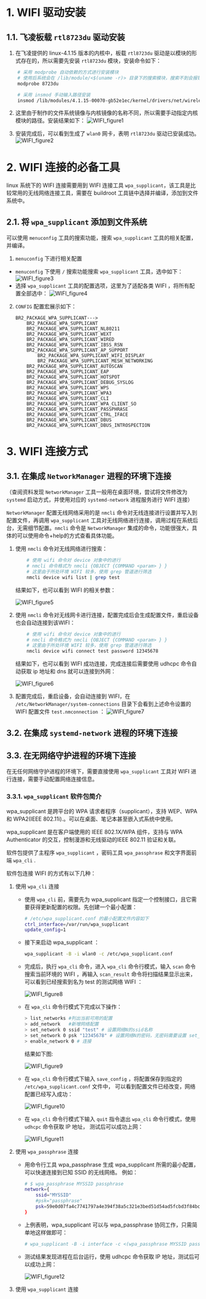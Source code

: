 # 1. WIFI 驱动安装
## 1.1. 飞凌板载 `rtl8723du` 驱动安装
1. 在飞凌提供的 linux-4.1.15 版本的内核中，板载 `rtl8723du` 驱动是以模块的形式存在的，所以需要先安装 `rtl8723du` 模块，安装命令如下：
```bash
    # 采用 modprobe 自动依赖的方式进行安装模块
    # 使用后系统会在 /lib/module/<$(uname -r)> 目录下的搜索模块，搜索不到会报错
    modprobe 8723du

    # 采用 insmod 手动输入路径安装
    insmod /lib/modules/4.1.15-00070-gb52e1ec/kernel/drivers/net/wireless/realtek/rtl8723DU/8723du.ko
```

2. 这里由于制作的文件系统镜像与内核镜像的名称不同，所以需要手动指定内核模块的路径。安装结果如下：
![WIFI_figure1](png/WIFI_figure1.png)

3. 安装完成后，可以看到生成了 `wlan0` 网卡，表明 `rtl8723du` 驱动已安装成功。
![WIFI_figure2](png/WIFI_figure2.png)


# 2. WIFI 连接的必备工具
linux 系统下的 WIFI 连接需要用到 WIFI 连接工具 `wpa_supplicant`，该工具是比较常用的无线网络连接工具，需要在 buildroot 工具链中选择并编译，添加到文件系统中。

## 2.1. 将 `wpa_supplicant` 添加到文件系统
可以使用 `menuconfig` 工具的搜索功能，搜索 `wpa_supplicant` 工具的相关配置，并编译。

1. `menuconfig` 下进行相关配置
- `menuconfig` 下使用 `/` 搜索功能搜索 `wpa_supplicant` 工具，选中如下：
    ![WIFI_figure3](png/WIFI_figure3.png)
- 选择 `wpa_supplicant` 工具的配置选项，这里为了适配各类 WIFI ，将所有配置全部选中：
    ![WIFI_figure4](png/WIFI_figure4.png)

2. `CONFIG` 配置宏展示如下：
    ```CONFIG
    BR2_PACKAGE_WPA_SUPPLICANT--->
        BR2_PACKAGE_WPA_SUPPLICANT
        BR2_PACKAGE_WPA_SUPPLICANT_NL80211
        BR2_PACKAGE_WPA_SUPPLICANT_WEXT
        BR2_PACKAGE_WPA_SUPPLICANT_WIRED
        BR2_PACKAGE_WPA_SUPPLICANT_IBSS_RSN
        BR2_PACKAGE_WPA_SUPPLICANT_AP_SUPPORT
            BR2_PACKAGE_WPA_SUPPLICANT_WIFI_DISPLAY
            BR2_PACKAGE_WPA_SUPPLICANT_MESH_NETWORKING
        BR2_PACKAGE_WPA_SUPPLICANT_AUTOSCAN
        BR2_PACKAGE_WPA_SUPPLICANT_EAP
        BR2_PACKAGE_WPA_SUPPLICANT_HOTSPOT
        BR2_PACKAGE_WPA_SUPPLICANT_DEBUG_SYSLOG
        BR2_PACKAGE_WPA_SUPPLICANT_WPS
        BR2_PACKAGE_WPA_SUPPLICANT_WPA3
        BR2_PACKAGE_WPA_SUPPLICANT_CLI
        BR2_PACKAGE_WPA_SUPPLICANT_WPA_CLIENT_SO
        BR2_PACKAGE_WPA_SUPPLICANT_PASSPHRASE
        BR2_PACKAGE_WPA_SUPPLICANT_CTRL_IFACE
        BR2_PACKAGE_WPA_SUPPLICANT_DBUS
        BR2_PACKAGE_WPA_SUPPLICANT_DBUS_INTROSPECTION
    ```

# 3. WIFI 连接方式
## 3.1. 在集成 `NetworkManager` 进程的环境下连接
（查阅资料发现 `NetworkManager` 工具一般用在桌面环境，尝试将文件修改为 `systemd` 启动方式，并使用对应的 `systemd-network` 进程服务进行 WIFI 连接）

`NetworkManager` 配置无线网络采用的是 `nmcli` 命令对无线连接进行设置并写入到配置文件，再调用 `wpa_supplicant` 工具对无线网络进行连接，调用过程在系统后台，无需细节配置。`nmcli` 命令是 `NetworkManager` 集成的命令，功能很强大，具体的可以使用命令+help的方式查看具体功能。

1. 使用 `nmcli` 命令对无线网络进行搜索：
    ```bash
        # 使用 wifi 命令对 device 对象中的进行
        # nmcli 命令格式为 nmcli {OBJECT {COMMAND <param> } }
        # 这里由于所处环境 WIFI 较多，使用 grep 管道进行筛选
        nmcli device wifi list | grep test
    ```
    
    结果如下，也可以看到 WIFI 的相关参数：

    ![WIFI_figure5](png/WIFI_figure5.png)

2. 使用 `nmcli` 命令对无线网卡进行连接，配置完成后会生成配置文件，重启设备也会自动连接到该WIFI：
    ```bash
        # 使用 wifi 命令对 device 对象中的进行
        # nmcli 命令格式为 nmcli {OBJECT {COMMAND <param> } }
        # 这里由于所处环境 WIFI 较多，使用 grep 管道进行筛选
        nmcli device wifi connect test password 12345678
    ```

    结果如下，也可以看到 WIFI 成功连接，完成连接后需要使用 udhcpc 命令自动获取 ip 地址和 dns 就可以连接到外网：

    ![WIFI_figure6](png/WIFI_figure6.png)

3. 配置完成后，重启设备，会自动连接到 WIFI，在 `/etc/NetworkManager/system-connections` 目录下会看到上述命令设置的 WIFI 配置文件 `test.nmconnection` ：
    ![WIFI_figure7](png/WIFI_figure7.png)

## 3.2. 在集成 `systemd-network` 进程的环境下连接

## 3.3. 在无网络守护进程的环境下连接
在无任何网络守护进程的环境下，需要直接使用 `wpa_supplicant` 工具对 WIFI 进行连接，需要手动配置网络连接信息。

### 3.3.1. `wpa_supplicant` 软件包简介
wpa_supplicant 是跨平台的 WPA 请求者程序（supplicant），支持 WEP、WPA 和 WPA2(IEEE 802.11i).。可以在桌面、笔记本甚至嵌入式系统中使用。

wpa_supplicant 是在客户端使用的 IEEE 802.1X/WPA 组件，支持与 WPA Authenticator 的交互，控制漫游和无线驱动的IEEE 802.11 验证和关联。

软件包提供了主程序 `wpa_supplicant` ，密码工具 `wpa_passphrase` 和文字界面前端 `wpa_cli` .

软件包连接 WIFI 的方式有以下几种：

1. 使用 `wpa_cli` 连接
    - 使用 `wpa_cli` 前，需要先为 wpa_supplicant 指定一个控制接口，且它需要获得更新配置的权限。先创建一个最小配置：
        ```bash
        # /etc/wpa_supplicant.conf 的最小配置文件内容如下
        ctrl_interface=/var/run/wpa_supplicant
        update_config=1
        ```

    - 接下来启动 wpa_supplicant ：
        ```bash
        wpa_supplicant -B -i wlan0 -c /etc/wpa_supplicant.conf
        ```

    - 完成后，执行 `wpa_cli` 命令，进入 `wpa_cli` 命令行模式，输入 `scan` 命令搜索当前环境的 WIFI ，再输入  `scan_result` 命令将扫描结果显示出来，可以看到已经搜索到名为 test 的测试网络 WIFI ：

        ![WIFI_figure8](png/WIFI_figure8.png)

    - 在 `wpa_cli` 命令行模式下完成以下操作：
        ```bash
        > list_networks #列出当前可用的配置
        > add_network   #新增网络配置
        > set_network 0 ssid "test" # 设置网络N的ssid名称
        > set_network 0 psk "12345678" # 设置网络N的密码，无密码需要设置 set_network 0 key_mgmt NONE
        > enable_network 0 # 连接
        ```

        结果如下图:

        ![WIFI_figure9](png/WIFI_figure9.png)

    - 在 `wpa_cli` 命令行模式下输入 `save_config` ，将配置保存到指定的 `/etc/wpa_supplicant.conf` 文件中，  可以看到配置文件已经改变，网络配置已经写入成功：

        ![WIFI_figure10](png/WIFI_figure10.png)

    - 在 `wpa_cli` 命令行模式下输入 `quit` 指令退出 `wpa_cli` 命令行模式，使用 `udhcpc` 命令获取 IP 地址，  测试后可以成功上网：

        ![WIFI_figure11](png/WIFI_figure11.png)

2. 使用 `wpa_passphrase` 连接
    - 用命令行工具 wpa_passphrase 生成 wpa_supplicant 所需的最小配置，可以快速连接到已知 SSID 的无线网络。  例如：
        ```bash
        # $ wpa_passphrase MYSSID passphrase
        network={
            ssid="MYSSID"
            #psk="passphrase"
            psk=59e0d07fa4c7741797a4e394f38a5c321e3bed51d54ad5fcbd3f84bc7415d73d
        }
        ```

    - 上例表明，wpa_supplicant 可以与 wpa_passphrase 协同工作，只需简单地这样做即可：
        ```bash
        # wpa_supplicant -B -i interface -c <(wpa_passphrase MYSSID passphrase)
        ```

    - 测试结果发现进程在后台运行，使用 udhcpc 命令获取 IP 地址，测试后可以成功上网：

        ![WIFI_figure12](png/WIFI_figure12.png)

3. 使用 `wpa_supplicant` 连接